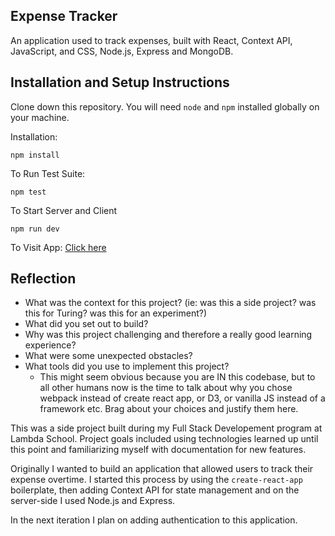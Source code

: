 ## Expense Tracker

An application used to track expenses, built with React, Context API, JavaScript, and CSS, Node.js, Express and MongoDB. 

## Installation and Setup Instructions

Clone down this repository. You will need `node` and `npm` installed globally on your machine.  

Installation:

`npm install`  

To Run Test Suite:  

`npm test`  

To Start Server and Client

`npm run dev`  

To Visit App:
[Click here](https://priya-expensetracker-mern.herokuapp.com/)

## Reflection

  - What was the context for this project? (ie: was this a side project? was this for Turing? was this for an experiment?)
  - What did you set out to build?
  - Why was this project challenging and therefore a really good learning experience?
  - What were some unexpected obstacles?
  - What tools did you use to implement this project?
      - This might seem obvious because you are IN this codebase, but to all other humans now is the time to talk about why you chose webpack instead of create react app, or D3, or vanilla JS instead of a framework etc. Brag about your choices and justify them here.  


This was a side project built during my Full Stack Developement program at Lambda School. Project goals included using technologies learned up until this point and familiarizing myself with documentation for new features.  

Originally I wanted to build an application that allowed users to track their expense overtime. I started this process by using the `create-react-app` boilerplate, then adding Context API for state management and on the server-side I used Node.js and Express. 

 In the next iteration I plan on adding authentication to this application.
